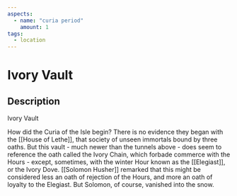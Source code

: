 ```yaml
---
aspects: 
  - name: "curia period"
    amount: 1
tags:
  - location
---
```


# Ivory Vault

## Description
Ivory Vault

How did the Curia of the Isle begin? There is no evidence they began with the [[House of Lethe]],  that society of unseen immortals bound by three oaths. But this vault - much newer than the tunnels above - does seem to reference the oath called the Ivory Chain, which forbade commerce with the Hours - except, sometimes, with the winter Hour known as the [[Elegiast]], or the Ivory Dove. [[Solomon Husher]] remarked that this might be considered less an oath of rejection of the Hours, and more an oath of loyalty to the Elegiast. But Solomon, of course, vanished into the snow.